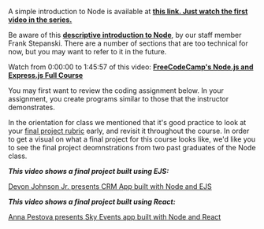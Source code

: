 A simple introduction to Node is available at **[this link. Just watch the first video in the series.](https://www.youtube.com/watch?v=uVwtVBpw7RQ)**

Be aware of this **[descriptive introduction to Node](https://medium.com/@frankstepanski/beginning-node-and-express-3482238c5c94)**, by our staff member Frank Stepanski. There are a number of sections that are too technical for now, but you may want to refer to it in the future.

Watch from 0:00:00 to 1:45:57 of this video:
**[FreeCodeCamp's Node.js and Express.js Full Course](https://www.youtube.com/watch?v=Oe421EPjeBE)**

You may first want to review the coding assignment below. In your assignment, you create programs similar to those that the instructor demonstrates.

In the orientation for class we mentioned that it's good practice to look at your [final project rubric](?page=final-project-rubric) early, and revisit it throughout the course.  In order to get a visual on what a final project for this course looks like, we'd like you to see the final project deomnstrations from two past graduates of the Node class.  

_**This video shows a final project built using EJS:**_

[Devon Johnson Jr. presents CRM App built with Node and EJS](https://www.youtube.com/watch?v=pgtwh2WHIis)

_**This video shows a final project built using React:**_

[Anna Pestova presents Sky Events app built with Node and React](https://www.youtube.com/watch?v=rr6-PFHOTRc)
